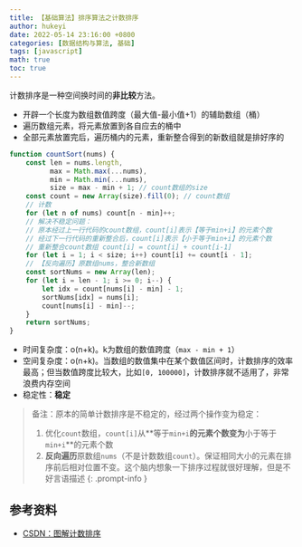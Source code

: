 ```yaml
---
title: 【基础算法】排序算法之计数排序
author: hukeyi
date: 2022-05-14 23:16:00 +0800
categories: [数据结构与算法, 基础]
tags: [javascript]
math: true
toc: true
---
```


计数排序是一种空间换时间的**非比较**方法。

- 开辟一个长度为数组数值跨度（最大值-最小值+1）的辅助数组（桶）
- 遍历数组元素，将元素放置到各自应去的桶中
- 全部元素放置完后，遍历桶内的元素，重新整合得到的新数组就是排好序的

```javascript
function countSort(nums) {
    const len = nums.length, 
          max = Math.max(...nums),
          min = Math.min(...nums),
          size = max - min + 1; // count数组的size
    const count = new Array(size).fill(0); // count数组
    // 计数
    for (let n of nums) count[n - min]++;
    // 解决不稳定问题：
    // 原本经过上一行代码的count数组，count[i]表示【等于min+i】的元素个数
    // 经过下一行代码的重新整合后，count[i]表示【小于等于min+i】的元素个数
    // 重新整合count数组 count[i] = count[i] + count[i-1]
    for (let i = 1; i < size; i++) count[i] += count[i - 1];
    // 【反向遍历】原数组nums，整合新数组
    const sortNums = new Array(len);
    for (let i = len - 1; i >= 0; i--) {
        let idx = count[nums[i] - min] - 1;
        sortNums[idx] = nums[i];
        count[nums[i] - min]--;
    }
    return sortNums;
}
```

- 时间复杂度：o(n+k)。k为数组的数值跨度（`max - min + 1`）
- 空间复杂度：o(n+k)。当数组的数值集中在某个数值区间时，计数排序的效率最高；但当数值跨度比较大，比如`[0, 100000]`，计数排序就不适用了，非常浪费内存空间
- 稳定性：**稳定**

> 备注：原本的简单计数排序是不稳定的，经过两个操作变为稳定：
> 
> 1. 优化`count`数组，`count[i]`从**等于`min+i`**的元素个数变为**小于等于`min+i`**的元素个数
> 2. **反向遍历**原数组`nums`（不是计数数组`count`）。保证相同大小的元素在排序前后相对位置不变。这个脑内想象一下排序过程就很好理解，但是不好言语描述
{: .prompt-info }

## 参考资料

- [CSDN：图解计数排序](https://blog.csdn.net/weixin_44820625/article/details/106808623?spm=1001.2101.3001.6650.3&utm_medium=distribute.pc_relevant.none-task-blog-2%7Edefault%7ECTRLIST%7ERate-3-106808623-blog-107865766.pc_relevant_paycolumn_v3&depth_1-utm_source=distribute.pc_relevant.none-task-blog-2%7Edefault%7ECTRLIST%7ERate-3-106808623-blog-107865766.pc_relevant_paycolumn_v3&utm_relevant_index=5)